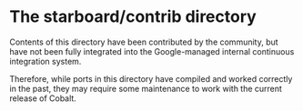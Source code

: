 # The starboard/contrib directory

Contents of this directory have been contributed by the community, but
have not been fully integrated into the Google-managed internal continuous
integration system.

Therefore, while ports in this directory have compiled and worked correctly
in the past, they may require some maintenance to work with the current
release of Cobalt.
